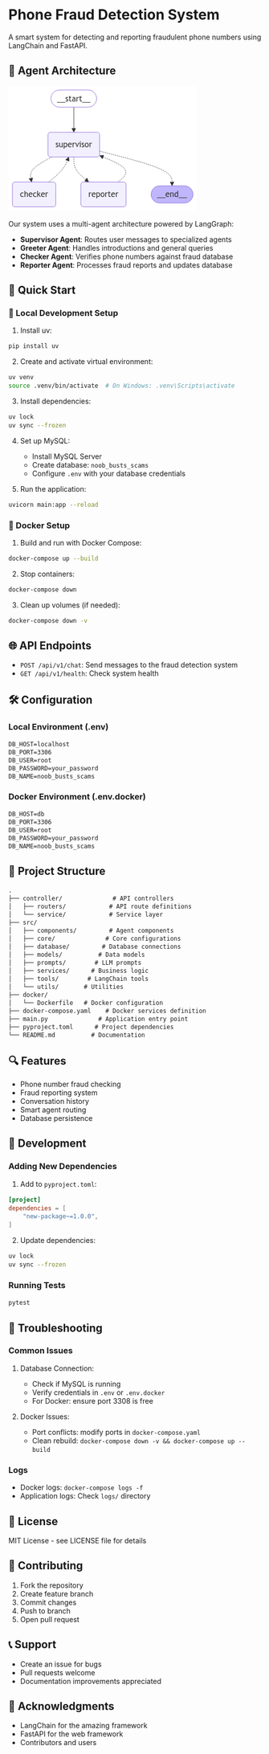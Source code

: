 # Phone Fraud Detection System

A smart system for detecting and reporting fraudulent phone numbers using LangChain and FastAPI.

## 🤖 Agent Architecture
![Fraud Detection Agent Architecture](media/images/fraud_detection_graph.png)

Our system uses a multi-agent architecture powered by LangGraph:
- **Supervisor Agent**: Routes user messages to specialized agents
- **Greeter Agent**: Handles introductions and general queries
- **Checker Agent**: Verifies phone numbers against fraud database
- **Reporter Agent**: Processes fraud reports and updates database

## 🚀 Quick Start

### 🔧 Local Development Setup

1. Install uv:
```bash
pip install uv
```

2. Create and activate virtual environment:
```bash
uv venv
source .venv/bin/activate  # On Windows: .venv\Scripts\activate
```

3. Install dependencies:
```bash
uv lock
uv sync --frozen
```

4. Set up MySQL:
   - Install MySQL Server
   - Create database: `noob_busts_scams`
   - Configure `.env` with your database credentials

5. Run the application:
```bash
uvicorn main:app --reload
```

### 🐳 Docker Setup

1. Build and run with Docker Compose:
```bash
docker-compose up --build
```

2. Stop containers:
```bash
docker-compose down
```

3. Clean up volumes (if needed):
```bash
docker-compose down -v
```

## 🌐 API Endpoints

- `POST /api/v1/chat`: Send messages to the fraud detection system
- `GET /api/v1/health`: Check system health

## 🛠️ Configuration

### Local Environment (.env)
```env
DB_HOST=localhost
DB_PORT=3306
DB_USER=root
DB_PASSWORD=your_password
DB_NAME=noob_busts_scams
```

### Docker Environment (.env.docker)
```env
DB_HOST=db
DB_PORT=3306
DB_USER=root
DB_PASSWORD=your_password
DB_NAME=noob_busts_scams
```

## 📁 Project Structure
```
.
├── controller/              # API controllers
│   ├── routers/            # API route definitions
│   └── service/            # Service layer
├── src/
│   ├── components/         # Agent components
│   ├── core/              # Core configurations
│   ├── database/         # Database connections
│   ├── models/          # Data models
│   ├── prompts/        # LLM prompts
│   ├── services/      # Business logic
│   ├── tools/        # LangChain tools
│   └── utils/       # Utilities
├── docker/
│   └── Dockerfile   # Docker configuration
├── docker-compose.yaml    # Docker services definition
├── main.py              # Application entry point
├── pyproject.toml      # Project dependencies
└── README.md          # Documentation
```

## 🔍 Features

- Phone number fraud checking
- Fraud reporting system
- Conversation history
- Smart agent routing
- Database persistence

## 🚀 Development

### Adding New Dependencies

1. Add to `pyproject.toml`:
```toml
[project]
dependencies = [
    "new-package~=1.0.0",
]
```

2. Update dependencies:
```bash
uv lock
uv sync --frozen
```

### Running Tests
```bash
pytest
```

## 🐛 Troubleshooting

### Common Issues

1. Database Connection:
   - Check if MySQL is running
   - Verify credentials in `.env` or `.env.docker`
   - For Docker: ensure port 3308 is free

2. Docker Issues:
   - Port conflicts: modify ports in `docker-compose.yaml`
   - Clean rebuild: `docker-compose down -v && docker-compose up --build`

### Logs

- Docker logs: `docker-compose logs -f`
- Application logs: Check `logs/` directory

## 📝 License

MIT License - see LICENSE file for details

## 🤝 Contributing

1. Fork the repository
2. Create feature branch
3. Commit changes
4. Push to branch
5. Open pull request

## 📞 Support

- Create an issue for bugs
- Pull requests welcome
- Documentation improvements appreciated

## 🙏 Acknowledgments

- LangChain for the amazing framework
- FastAPI for the web framework
- Contributors and users
